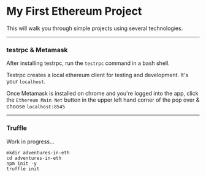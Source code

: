 # My First Ethereum Project

This will walk you through simple projects using several technologies.

---

### testrpc & Metamask
After installing testrpc, run the `testrpc` command in a bash shell.

Testrpc creates a local ethereum client for testing and development. It's your `localhost`.

Once Metamask is installed on chrome and you're logged into the app, click the `Ethereum Main Net` button in the upper left hand corner of the pop over & choose `localhost:8545`

---

### Truffle
Work in progress...
```
mkdir adventures-in-eth
cd adventures-in-eth
npm init -y
truffle init
```
